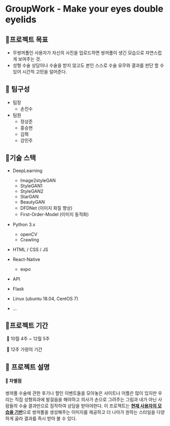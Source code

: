 # GroupWork - Make your eyes double eyelids



## 🔹프로젝트 목표 

- 무쌍꺼풀인 사용자가 자신의 사진을 업로드하면 쌍꺼풀이 생긴 모습으로 자연스럽게 보여주는 것.
- 성형 수술 상담이나 수술을 받지 않고도 본인 스스로 수술 유무와 결과를 판단 할 수 있어 시간적 고민을 덜어준다.


## 👋 팀구성

- 팀장
  - 손진수
- 팀원
  - 정상준 
  - 홍승현
  - 김혁
  - 강민주



## 🔶기술 스택

- DeepLearning

  - Image2styleGAN
  - StyleGAN1
  - StyleGAN2
  - StarGAN
  - BeautyGAN
  - DFDNet (이미지 화질 향상)
  - First-Order-Model (이미지 동적화)
    

- Python 3.x

  - openCV
  - Crawling
    

- HTML / CSS / JS

- React-Native

  - expo

- API

- Flask

- Linux (ubuntu 18.04, CentOS 7)

- ...

  

## 🔶프로젝트 기간

​	🔶 10월 4주 ~ 12월 5주

​	🔶 12주 가량의 기간



## 📃 프로젝트 설명

#### 📢 차별점

쌍꺼풀 수술에 관한 후기나 할인 이벤트들을 모아놓은 사이트나 어플은 많이 있지만 우리는 직접 성형외과에 발걸음을 해야하고 의사가 손으로 그려주는 그림과 내가 아닌 사람들의 수술 결과만으로 짐작하여 상담을 받아야한다. 이 프로젝트는 <u>**현재 사용자의 모습을 기반**</u>으로 쌍꺼풀을 생성해주는 이미지를 제공하고 더 나아가 원하는 스타일을 다양하게 골라 결과를 즉시 받아 볼 수 있다.















